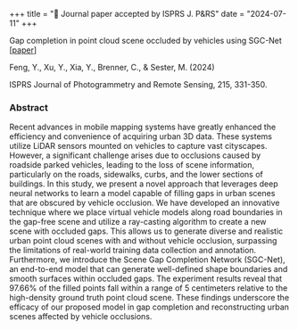 +++
title = "📖 Journal paper accepted by ISPRS J. P&RS"
date = "2024-07-11"
+++

Gap completion in point cloud scene occluded by vehicles using SGC-Net [[paper](https://doi.org/10.1016/j.isprsjprs.2024.07.009)] 

<!--more-->

Feng, Y., Xu, Y., Xia, Y., Brenner, C., & Sester, M. (2024)

ISPRS Journal of Photogrammetry and Remote Sensing, 215, 331-350.

### Abstract

Recent advances in mobile mapping systems have greatly enhanced the efficiency and convenience of acquiring urban 3D data. These systems utilize LiDAR sensors mounted on vehicles to capture vast cityscapes. However, a significant challenge arises due to occlusions caused by roadside parked vehicles, leading to the loss of scene information, particularly on the roads, sidewalks, curbs, and the lower sections of buildings. In this study, we present a novel approach that leverages deep neural networks to learn a model capable of filling gaps in urban scenes that are obscured by vehicle occlusion. We have developed an innovative technique where we place virtual vehicle models along road boundaries in the gap-free scene and utilize a ray-casting algorithm to create a new scene with occluded gaps. This allows us to generate diverse and realistic urban point cloud scenes with and without vehicle occlusion, surpassing the limitations of real-world training data collection and annotation. Furthermore, we introduce the Scene Gap Completion Network (SGC-Net), an end-to-end model that can generate well-defined shape boundaries and smooth surfaces within occluded gaps. The experiment results reveal that 97.66% of the filled points fall within a range of 5 centimeters relative to the high-density ground truth point cloud scene. These findings underscore the efficacy of our proposed model in gap completion and reconstructing urban scenes affected by vehicle occlusions.
